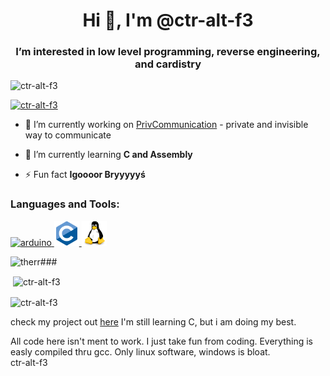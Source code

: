 <h1 align="center">Hi 👋, I'm @ctr-alt-f3</h1>
<h3 align="center">I’m interested in low level programming, reverse engineering, and cardistry</h3>

<p align="left"> <img src="https://komarev.com/ghpvc/?username=ctr-alt-f3&label=Profile%20views&color=0e75b6&style=flat" alt="ctr-alt-f3" /> </p>

<p align="left"> <a href="https://github.com/ryo-ma/github-profile-trophy"><img src="https://github-profile-trophy.vercel.app/?username=ctr-alt-f3" alt="ctr-alt-f3" /></a> </p>

- 🔭 I’m currently working on [PrivCommunication](https://github.com/ctr-alt-f3/PrivCommunication) - private and invisible way to communicate

- 🌱 I’m currently learning **C and Assembly**

- ⚡ Fun fact **Igoooor Bryyyyyś**


<p align="left">
</p>

<h3 align="left">Languages and Tools:</h3>
<p align="left"> <a href="https://www.arduino.cc/" target="_blank" rel="noreferrer"> <img src="https://cdn.worldvectorlogo.com/logos/arduino-1.svg" alt="arduino" width="40" height="40"/> </a> <a href="https://www.cprogramming.com/" target="_blank" rel="noreferrer"> <img src="https://raw.githubusercontent.com/devicons/devicon/master/icons/c/c-original.svg" alt="c" width="40" height="40"/> </a> <a href="https://www.linux.org/" target="_blank" rel="noreferrer"> <img src="https://raw.githubusercontent.com/devicons/devicon/master/icons/linux/linux-original.svg" alt="linux" width="40" height="40"/> </a> </p>

<p><img align="left" src="https://github-readme-stats.vercel.app/api/top-langs?username=ctr-alt-f3&show_icons=true&locale=en&layout=compact" alt="therr" /></p>

###<p>&nbsp;<img align="center" src="https://github-readme-stats.vercel.app/api?username=ctr-alt-f3&show_icons=true&locale=en" alt="ctr-alt-f3" /></p>

<p><img align="center" src="https://github-readme-streak-stats.herokuapp.com/?user=ctr-alt-f3&" alt="ctr-alt-f3" /></p>


check my project out [here](https://github.com/ctr-alt-f3/PrivCommunication)
I'm still learning C, but i am doing my best.


All code here isn't ment to work. I just take fun from coding. Everything is easly compiled thru gcc. Only linux software, windows is bloat.  
ctr-alt-f3

  ###
